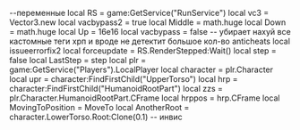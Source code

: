 --переменные
local RS = game:GetService("RunService")
local vc3 = Vector3.new
local vacbypass2 = true
local Middle = math.huge
local Down = math.huge
local Up = 16e16
local vacbypass = false --  убирает нахуй все кастомные теги хрп и вроде  не детектит большое кол-во anticheats
local issueerrorfix2
local forceupdate = RS.RenderStepped:Wait()
local step = false
local LastStep = step
local plr = game:GetService("Players").LocalPlayer
local character = plr.Character
local upr = character:FindFirstChild("UpperTorso")
local hrp = character:FindFirstChild("HumanoidRootPart")
local zzs = plr.Character.HumanoidRootPart.CFrame
local hrppos = hrp.CFrame
local MovingToPosition = MoveTo
local AnotherRoot = character.LowerTorso.Root:Clone(0.1)
-- инвис
